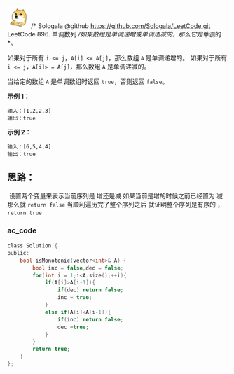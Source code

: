 ![](https://github.com/Sologala/SomeThings/blob/master/face.jpg?raw=true)
/*
    Sologala   @github    https://github.com/Sologala/LeetCode.git
    LeetCode   896. 单调数列
*/如果数组是单调递增或单调递减的，那么它是*单调的*。

如果对于所有 `i <= j`，`A[i] <= A[j]`，那么数组 `A` 是单调递增的。 如果对于所有 `i <= j`，`A[i]> = A[j]`，那么数组 `A` 是单调递减的。

当给定的数组 `A` 是单调数组时返回 `true`，否则返回 `false`。

 



**示例 1：**

```
输入：[1,2,2,3]
输出：true
```

**示例 2：**

```
输入：[6,5,4,4]
输出：true
```

## **思路：**

​	设置两个变量来表示当前序列是 增还是减 如果当前是增的时候之前已经置为 减 那么就 `return false` 当顺利遍历完了整个序列之后 就证明整个序列是有序的 ，`return true`

### **ac_code**

```c
class Solution {
public:
    bool isMonotonic(vector<int>& A) {
        bool inc = false,dec = false;
        for(int i = 1;i<A.size();++i){
            if(A[i]>A[i-1]){
                if(dec) return false;
                inc = true;
            }
            else if(A[i]<A[i-1]){
                if(inc) return false;
                dec =true;
            }
        }
        return true;
    }
};
```

